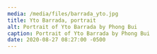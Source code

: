 ```yaml
---
media: /media/files/barrada_yto.jpg
title: Yto Barrada, portrait
alt: Portrait of Yto Barrada by Phong Bui
caption: Portrait of Yto Barrada by Phong Bui
date: 2020-08-27 08:27:00 -0500
---
```


